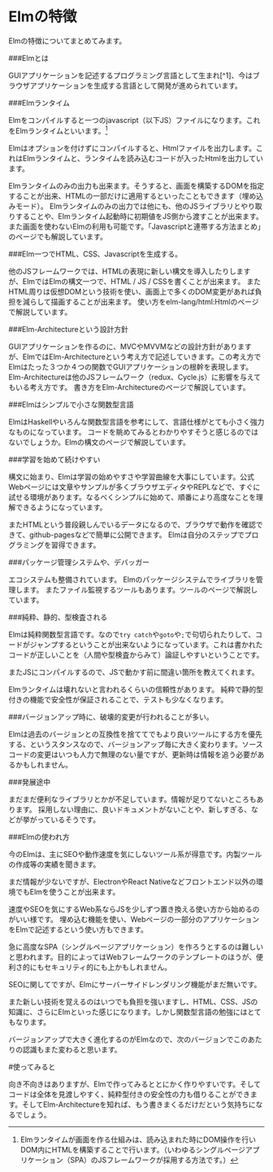 # Elmの特徴

Elmの特徴についてまとめてみます。

###Elmとは

GUIアプリケーションを記述するプログラミング言語として生まれ[^1]、今はブラウザアプリケーションを生成する言語として開発が進められています。

###Elmランタイム

Elmをコンパイルすると一つのjavascript（以下JS）ファイルになります。これをElmランタイムといいます。[^2]

[^2]:Elmランタイムが画面を作る仕組みは、読み込まれた時にDOM操作を行いDOM内にHTMLを構築することで行います。（いわゆるシングルページアプリケーション（SPA）のJSフレームワークが採用する方法です。）

Elmはオプションを付けずにコンパイルすると、Htmlファイルを出力します。これはElmランタイムと、ランタイムを読み込むコードが入ったHtmlを出力しています。

Elmランタイムのみの出力も出来ます。そうすると、画面を構築するDOMを指定することが出来、HTMLの一部だけに適用するといったこともできます（埋め込みモード）。
Elmランタイムのみの出力では他にも、他のJSライブラリとやり取りすることや、Elmランタイム起動時に初期値をJS側から渡すことが出来ます。また画面を使わないElmの利用も可能です。「Javascriptと連帯する方法まとめ」のページでも解説しています。

###Elm一つでHTML、CSS、Javascriptを生成する。

他のJSフレームワークでは、HTMLの表現に新しい構文を導入したりしますが、ElmではElmの構文一つで、HTML / JS / CSSを書くことが出来ます。
またHTML周りは仮想DOMという技術を使い、画面上で多くのDOM変更があれば負担を減らして描画することが出来ます。 使い方をelm-lang/html:Htmlのページで解説しています。


###Elm-Architectureという設計方針

GUIアプリケーションを作るのに、MVCやMVVMなどの設計方針がありますが、ElmではElm-Architectureという考え方で記述していきます。この考え方でElmはたった３つか４つの関数でGUIアプリケーションの根幹を表現します。Elm-Architectureは他のJSフレームワーク（redux、Cycle.js）に影響を与えてもいる考え方です。
書き方をElm-Architectureのページで解説しています。

###Elmはシンプルで小さな関数型言語

ElmはHaskellやいろんな関数型言語を参考にして、言語仕様がとても小さく強力なものになっています。
コードを眺めてみるとわかりやすそうと感じるのではないでしょうか。Elmの構文のページで解説しています。

###学習を始めて続けやすい

構文に始まり、Elmは学習の始めやすさや学習曲線を大事にしています。公式Webページには文章やサンプルが多くブラウザエディタやREPLなどで、すぐに試せる環境があります。なるべくシンプルに始めて、順番により高度なことを理解できるようになっています。

またHTMLという普段親しんでいるデータになるので、ブラウザで動作を確認できて、github-pagesなどで簡単に公開できます。
Elmは自分のステップでプログラミングを習得できます。



###パッケージ管理システムや、デバッガー

エコシステムも整備されています。
Elmのパッケージシステムでライブラリを管理します。
またファイル監視するツールもあります。ツールのページで解説しています。

###純粋、静的、型検査される

Elmは純粋関数型言語です。なので`try catch`や`goto`や`;`で句切られたりして、コードがジャンプするということが出来ないようになっています。これは書かれたコードが正しいことを（人間や型検査からみて）論証しやすいということです。

またJSにコンパイルするので、JSで動かす前に間違い箇所を教えてくれます。

Elmランタイムは壊れないと言われるくらいの信頼性があります。
純粋で静的型付きの機能で安全性が保証されることで、テストも少なくなります。

###バージョンアップ時に、破壊的変更が行われることが多い。

Elmは過去のバージョンとの互換性を捨ててでもより良いツールにする方を優先する、というスタンスなので、バージョンアップ毎に大きく変わります。ソースコードの変更はいつも人力で無理のない量ですが、更新時は情報を追う必要があるかもしれません。

###発展途中

まだまだ便利なライブラリとかが不足しています。情報が足りてないところもあります。
採用しない理由に、良いドキュメントがないことや、新しすぎる、などが挙がっているそうです。

###Elmの使われ方

今のElmは、主にSEOや動作速度を気にしないツール系が得意です。内製ツールの作成等の実績を聞きます。

まだ情報が少ないですが、ElectronやReact Nativeなどフロントエンド以外の環境でもElmを使うことが出来ます。

速度やSEOを気にするWeb系ならJSを少しずつ置き換える使い方から始めるのがいい様です。
埋め込む機能を使い、Webページの一部分のアプリケーションをElmで記述するという使い方もできます。

急に高度なSPA（シングルページアプリケーション）を作ろうとするのは難しいと思われます。目的によってはWebフレームワークのテンプレートのほうが、便利さ的にもセキュリティ的にも上かもしれません。

SEOに関してですが、Elmにサーバーサイドレンダリング機能がまだ無いです。

また新しい技術を覚えるのはいつでも負担を強いますし、HTML、CSS、JSの知識に、さらにElmといった感じになります。しかし関数型言語の勉強にはとてもなります。

バージョンアップで大きく進化するのがElmなので、次のバージョンでこのあたりの認識もまた変わると思います。

#使ってみると

向き不向きはありますが、Elmで作ってみるととにかく作りやすいです。そしてコードは全体を見渡しやすく、純粋型付きの安全性の力も借りることができます。そしてElm-Architectureを知れば、もう書きまくるだけだという気持ちになるでしょう。

[^2]:Elmはファンクショナルリアクティブプログラミング(FRP)という分野の研究から生まれたこともあって、FRPとしても有名でした。しかし、v0.17へのバージョンアップでその機能（Signal型）を取り除きました。これはFRPの部分がElm初学者の壁になっていたことと、SignalのないElmでもElm-Architectureで書くことで、誰しもが以前と遜色ないアプリケーションを記述できることがわかったからです。なのでネットにはElmのFRPの記事等が残っていたりもしますが、今は使いません。
